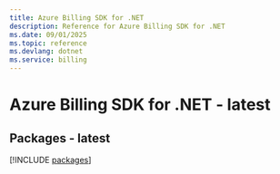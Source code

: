 ```yaml
---
title: Azure Billing SDK for .NET
description: Reference for Azure Billing SDK for .NET
ms.date: 09/01/2025
ms.topic: reference
ms.devlang: dotnet
ms.service: billing
---
```

# Azure Billing SDK for .NET - latest
## Packages - latest
[!INCLUDE [packages](billing-index.md)]